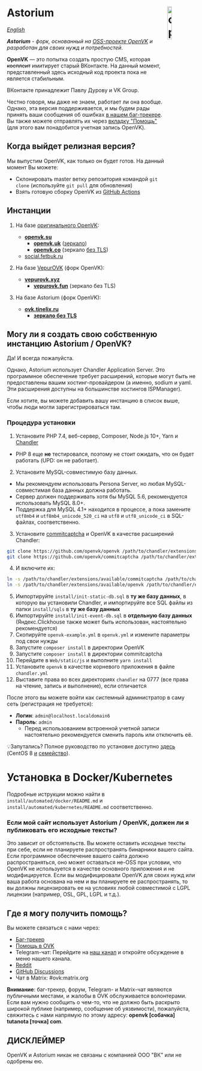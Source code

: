 # <img align="right" src="https://github.com/openvk/openvk/raw/master/Web/static/img/logo_shadow.png" alt="openvk" title="openvk" width="15%">Astorium

_[English](README.md)_

_**Astorium** - форк, основанный на [OSS-проекте OpenVK](https://github.com/openvk/openvk) и разработан для своих нужд и потребностей._

**OpenVK** — это попытка создать простую CMS, которая ~~косплеит~~ имитирует старый ВКонтакте. На данный момент, представленный здесь исходный код проекта пока не является стабильным.

ВКонтакте принадлежит Павлу Дурову и VK Group.

Честно говоря, мы даже не знаем, работает ли она вообще. Однако, эта версия поддерживается, и мы будем рады принять ваши сообщения об ошибках [в нашем баг-трекере](https://github.com/openvk/openvk/projects/1). Вы также можете отправлять их через [вкладку "Помощь"](https://openvk.su/support?act=new) (для этого вам понадобится учетная запись OpenVK).

## Когда выйдет релизная версия?

Мы выпустим OpenVK, как только он будет готов. На данный момент Вы можете:
* Склонировать master ветку репозитория командой `git clone` (используйте `git pull` для обновления)
* Взять готовую сборку OpenVK из [GitHub Actions](https://nightly.link/openvk/archive/workflows/nightly/master/OpenVK%20Archive.zip)

## Инстанции

1. На базе [оригинального OpenVK](https://github.com/openvk/openvk):

   * **[openvk.su](https://openvk.su/)**
     * **[openvk.uk](https://openvk.uk)** ([зеркало](https://t.me/openvk/1609))
     * **[openvk.co](http://openvk.co)** (зеркало [без TLS](https://t.me/openvk/1654))
   * [social.fetbuk.ru](http://social.fetbuk.ru/)

2. На базе [VepurOVK](https://github.com/saursvepur/vepurovk) (форк OpenVK):

   * **[vepurovk.xyz](http://vepurovk.xyz/)**
     * **[vepurovk.fun](http://vepurovk.fun)** (зеркало без TLS)

3. На базе Astorium (форк OpenVK):

   * **[ovk.tinelix.ru](https://ovk.tinelix.ru)**
     * **[зеркало без TLS](http://ovk.tinelix.ru)**

## Могу ли я создать свою собственную инстанцию Astorium / OpenVK?

Да! И всегда пожалуйста.

Однако, Astorium использует Chandler Application Server. Это программное обеспечение требует расширений, которые могут быть не предоставлены вашим хостинг-провайдером (а именно, sodium и yaml. Эти расширения доступны на большинстве хостингов ISPManager).

Если хотите, вы можете добавить вашу инстанцию в список выше, чтобы люди могли зарегистрироваться там.

### Процедура установки

1. Установите PHP 7.4, веб-сервер, Composer, Node.js 10+, Yarn и [Chandler](https://github.com/openvk/chandler)

* PHP 8 еще **не** тестировался, поэтому не стоит ожидать, что он будет работать (UPD: он не работает).

2. Установите MySQL-совместимую базу данных.

* Мы рекомендуем использовать Persona Server, но любая MySQL-совместимая база данных должна работать.
* Сервер должен поддерживать хотя бы MySQL 5.6, рекомендуется использовать MySQL 8.0+.
* Поддержка для MySQL 4.1+ находится в процессе, а пока замените `utf8mb4` и `utf8mb4_unicode_520_ci` на `utf8` и `utf8_unicode_ci` в SQL-файлах, соответственно.

3. Установите [commitcaptcha](https://github.com/openvk/commitcaptcha) и OpenVK в качестве расширений Chandler:

```bash
git clone https://github.com/openvk/openvk /path/to/chandler/extensions/available/openvk
git clone https://github.com/openvk/commitcaptcha /path/to/chandler/extensions/available/commitcaptcha
```

4. И включите их:

```bash
ln -s /path/to/chandler/extensions/available/commitcaptcha /path/to/chandler/extensions/enabled/
ln -s /path/to/chandler/extensions/available/openvk /path/to/chandler/extensions/enabled/
```

5. Импортируйте `install/init-static-db.sql` в **ту же базу данных**, в которую вы установили Chandler, и импортируйте все SQL файлы из папки `install/sqls` в **ту же базу данных**
6. Импортируйте `install/init-event-db.sql` в **отдельную базу данных** (Яндекс.Clickhouse также может быть использован, настоятельно рекомендуется)
7. Скопируйте `openvk-example.yml` в `openvk.yml` и измените параметры под свои нужды
8. Запустите `composer install` в директории OpenVK
9. Запустите `composer install` в директории commitcaptcha
10. Перейдите в `Web/static/js` и выполните `yarn install`
11. Установите `openvk` в качестве корневого приложения в файле `chandler.yml`
12. Выставите права во всех директориях `chandler` на 0777 (все права на чтение, запись и выполнение), если отличается

После этого вы можете войти как системный администратор в саму сеть (регистрация не требуется):

* **Логин**: `admin@localhost.localdomain6`
* **Пароль**: `admin`
  * Перед использованием встроенной учетной записи настоятельно рекомендуется сменить пароль или отключить её.

💡Запутались? Полное руководство по установке доступно [здесь](https://docs.openvk.su/openvk_engine/centos8_installation/) (CentOS 8 [и](https://almalinux.org/ru/) [семейство](https://yum.oracle.com/oracle-linux-isos.html)).

# Установка в Docker/Kubernetes
Подробные иструкции можно найти в `install/automated/docker/README.md` и `install/automated/kubernetes/README.md` соответственно.

### Если мой сайт использует Astorium / OpenVK, должен ли я публиковать его исходные тексты?

Это зависит от обстоятельств. Вы можете оставить исходные тексты при себе, если не планируете распространять бинарники вашего сайта. Если программное обеспечение вашего сайта должно распространяться, оно может оставаться не-OSS при условии, что OpenVK не используется в качестве основного приложения и не модифицируется. Если вы модифицировали OpenVK для своих нужд или ваша работа основана на нем и вы планируете ее распространять, то вы должны лицензировать ее на условиях любой совместимой с LGPL лицензии (например, OSL, GPL, LGPL и т.д.).

## Где я могу получить помощь?

Вы можете связаться с нами через:

* [Баг-трекер](https://github.com/openvk/openvk/projects/1)
* [Помощь в OVK](https://openvk.su/support?act=new)
* Telegram-чат: Перейдите на [наш канал](https://t.me/openvk) и откройте обсуждение в меню нашего канала.
* [Reddit](https://www.reddit.com/r/openvk/)
* [GitHub Discussions](https://github.com/openvk/openvk/discussions)
* Чат в Matrix: #ovk:matrix.org

**Внимание**: баг-трекер, форум, Telegram- и Matrix-чат являются публичными местами, и жалобы в OVK обслуживается волонтерами. Если вам нужно сообщить о чем-то, что не должно быть раскрыто широкой публике (например, сообщение об уязвимости), пожалуйста, свяжитесь с нами напрямую по этому адресу: **openvk [собачка] tutanota [точка] com**.

## ДИСКЛЕЙМЕР
OpenVK и Astorium никак не связаны с компанией ООО "ВК" или не одобрены ею. 
